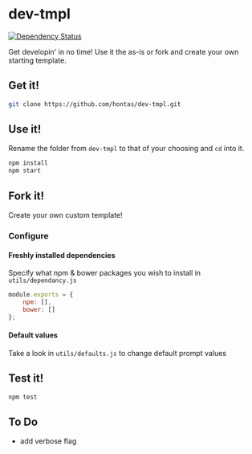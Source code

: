 dev-tmpl
========

[![Dependency Status](https://david-dm.org/hontas/dev-tmpl.svg?style=flat)](https://david-dm.org/hontas/dev-tmpl)

Get developin' in no time!
Use it the as-is or fork and create your own starting template.

## Get it!

```sh
git clone https://github.com/hontas/dev-tmpl.git
```

## Use it!

Rename the folder from `dev-tmpl` to that of your choosing and `cd` into it.

```sh
npm install
npm start
```
## Fork it!

Create your own custom template!

### Configure

#### Freshly installed dependencies
Specify what npm & bower packages you wish to install in `utils/dependancy.js`

```js
module.exports = {
	npm: [],
	bower: []
};
```

#### Default values
Take a look in `utils/defaults.js` to change default prompt values

## Test it!

```sh
npm test
```

## To Do

- add verbose flag

